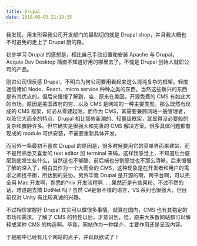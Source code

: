 ```yaml
---
title: Drupal
date: 2018-05-03 21:19:35
---
```


我发现，用来形容我公司开发部门的最贴切的就是 Drupal shop，并且我大概也不可避免的走上了 Drupal 厨的路。

初步学习 Drupal 的感想是，相比自己手动设置和安装 Apache 与 Drupal，Acquia Dev Desktop 简直不知道好用的哪里去了。不愧是 Drupal 创始人就职公司的产品。

刚进公司很反感 Drupal，不明白为何公司要用看起来这么混沌复杂的框架。轻度迷信诸如 Node、React、micro service 种种之类的东西。当然这些新兴的东西是有其优点的。但后来慢慢了解到，哇，原来在美国，开源免费的 CMS 有如此大的市场。原因是美国政府的穷、以及 CMS 是网站的一种主要类型。那么既然有现成的 CMS 框架，何必从零建起呢。而作为 CMS，其需要兼顾网站一般管理者，以及它大而全的特点，Drupal 相比那些新潮的、轻量级框架，就显得没必要般的复杂和臃肿许多。但它确实是很强大和完善的 CMS 解决方案。很多具体问题都有现成的 module 可供安装，不需要重新具体开发。

而另外一条最初不喜欢 Drupal 的原因是，很多时候要用它的菜单界面来建站，而不是用熟悉又喜爱的 text editor 加 terminal 来码。这样我感觉上，不知道后台底层到底发生些什么，当然这也不够酷、前后端也分割感觉也不那么清晰。后来慢慢了解的深入了，明白其作为一个大而全的 CMS，这种现象是在开发者和用户的需求之间找平衡，所达到的妥协。另外毕竟 Drupal 是开源的啊，跨平台啊，可以完全用 Mac 开发啊，熟悉的\*nix 开发流程啊……果然还是有些果粉。不过不然的话，难道跑去搞 DotNet 吗？虽然 C#是很不错的语言，VS 系列也很强大，但目前仅对 Unity 有比较真诚的兴趣。

不过相信掌握好 Drupal 其实可以做很多事情。就算在国内，CMS 也有其稳定的市场和需求。了解了 CMS 的特性以后，才意识到，哇，原来大多数网站都可以解释成某种 CMS 的构造啊。毕竟，网站作为一种媒介，主要作用还是呈现内容。

于是脑中已经有几个网站的点子，并跃跃欲试了！
